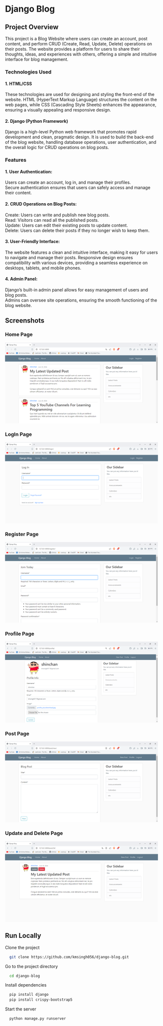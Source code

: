 
# Django Blog
## Project Overview

This project is a Blog Website where users can create an account, post content, and perform CRUD (Create, Read, Update, Delete) operations on their posts. The website provides a platform for users to share their thoughts, ideas, and experiences with others, offering a simple and intuitive interface for blog management.

### Technologies Used

#### 1. HTML/CSS
These technologies are used for designing and styling the front-end of the website. HTML (HyperText Markup Language) structures the content on the web pages, while CSS (Cascading Style Sheets) enhances the appearance, ensuring a visually appealing and responsive design.

#### 2. Django (Python Framework)
Django is a high-level Python web framework that promotes rapid development and clean, pragmatic design. It is used to build the back-end of the blog website, handling database operations, user authentication, and the overall logic for CRUD operations on blog posts.

### Features

#### 1. User Authentication:

Users can create an account, log in, and manage their profiles.  
Secure authentication ensures that users can safely access and manage their content.

#### 2. CRUD Operations on Blog Posts:

Create: Users can write and publish new blog posts.  
Read: Visitors can read all the published posts.        
Update: Users can edit their existing posts to update content.  
Delete: Users can delete their posts if they no longer wish to keep them.

#### 3. User-Friendly Interface:

The website features a clean and intuitive interface, making it easy for users to navigate and manage their posts.
Responsive design ensures compatibility with various devices, providing a seamless experience on desktops, tablets, and mobile phones.

#### 4. Admin Panel:

Django’s built-in admin panel allows for easy management of users and blog posts.  
Admins can oversee site operations, ensuring the smooth functioning of the blog website.
## Screenshots

### Home Page
![App Screenshot](https://github.com/kmsingh056/django-blog/blob/main/Screenshots/Django%20Blog%20-%20Brave%2025-06-2024%2016_22_47.png?raw=true)

### LogIn Page
![App Screenshot](https://github.com/kmsingh056/django-blog/blob/main/Screenshots/Django%20Blog%20-%20Brave%2025-06-2024%2016_23_54.png?raw=true)

### Register Page
![App Screenshot](https://github.com/kmsingh056/django-blog/blob/main/Screenshots/Django%20Blog%20-%20Brave%2025-06-2024%2016_25_40.png?raw=true)

### Profile Page
![App Screenshot](https://github.com/kmsingh056/django-blog/blob/main/Screenshots/Django%20Blog%20-%20Brave%2025-06-2024%2016_25_16.png?raw=true)

### Post Page
![App Screenshot](https://github.com/kmsingh056/django-blog/blob/main/Screenshots/Django%20Blog%20-%20Brave%2025-06-2024%2016_24_36.png?raw=true)

### Update and Delete Page
![App Screenshot](https://github.com/kmsingh056/django-blog/blob/main/Screenshots/Django%20Blog%20-%20Brave%2025-06-2024%2016_24_18.png?raw=true)



## Run Locally

Clone the project

```bash
  git clone https://github.com/kmsingh056/django-blog.git
```

Go to the project directory

```bash
  cd django-blog
```

Install dependencies

```bash
  pip install django
  pip install crispy-bootstrap5
```

Start the server

```bash
  python manage.py runserver
```

